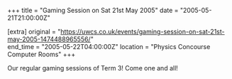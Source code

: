 +++
title = "Gaming Session on Sat 21st May 2005"
date = "2005-05-21T21:00:00Z"

[extra]
original = "https://uwcs.co.uk/events/gaming-session-on-sat-21st-may-2005-1474488965556/"    
end_time = "2005-05-22T04:00:00Z"
location = "Physics Concourse Computer Rooms"
+++

Our regular gaming sessions of Term 3\! Come one and all\!

